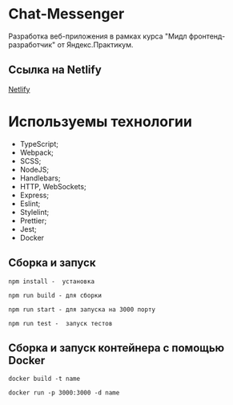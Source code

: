 # Chat-Messenger

Разработка веб-приложения в рамках курса "Мидл фронтенд-разработчик" от Яндекс.Практикум.

## Ссылка на Netlify

[Netlify](https://superlative-chebakia-07b2b0.netlify.app/)

# Используемы технологии

- TypeScript;
- Webpack;
- SCSS;
- NodeJS;
- Handlebars;
- HTTP, WebSockets;
- Express;
- Eslint;
- Stylelint;
- Prettier;
- Jest;
- Docker

## Сборка и запуск

```
npm install -  установка
```

```
npm run build - для сборки
```

```
npm run start - для запуска на 3000 порту
```

```
npm run test -  запуск тестов
```

## Сборка и запуск контейнера c помощью Docker

```
docker build -t name
```

```
docker run -p 3000:3000 -d name
```
